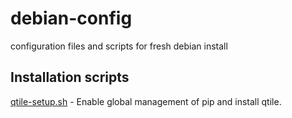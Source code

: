 # debian-config
configuration files and scripts for fresh debian install

## Installation scripts
[qtile-setup.sh](https://github.com/Jvdputten/debian-config/blob/main/qtile-setup.sh) - Enable global management of pip and install qtile.
